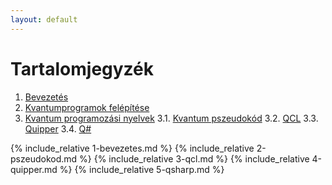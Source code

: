 ```yaml
---
layout: default
---
```

<style>
  sup {
    font-size: smaller;
    vertical-align: super;
  }
</style>

# Tartalomjegyzék
1. [Bevezetés](#bevezetés)
2. [Kvantumprogramok felépítése](#kvantumprogramok-felépítése)
3. [Kvantum programozási nyelvek](#kvantum-programozási-nyelvek)
 3.1. [Kvantum pszeudokód](#kvantum-pszeudokód)
 3.2. [QCL](#qcl)
 3.3. [Quipper](#quipper)
 3.4. [Q#](#q)

{% include_relative 1-bevezetes.md %}
{% include_relative 2-pszeudokod.md %}
{% include_relative 3-qcl.md %}
{% include_relative 4-quipper.md %}
{% include_relative 5-qsharp.md %}
